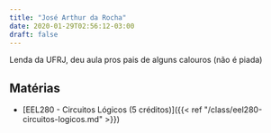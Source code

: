 ```yaml
---
title: "José Arthur da Rocha"
date: 2020-01-29T02:56:12-03:00
draft: false
---
```


Lenda da UFRJ, deu aula pros pais de alguns calouros (não é piada)

## Matérias

- [EEL280 - Circuitos Lógicos (5 créditos)]({{< ref "/class/eel280-circuitos-logicos.md" >}})
